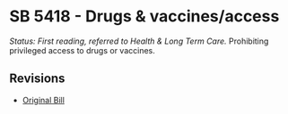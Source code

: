 # SB 5418 - Drugs & vaccines/access
*Status: First reading, referred to Health & Long Term Care.*
Prohibiting privileged access to drugs or vaccines.

## Revisions
* [Original Bill](1/)